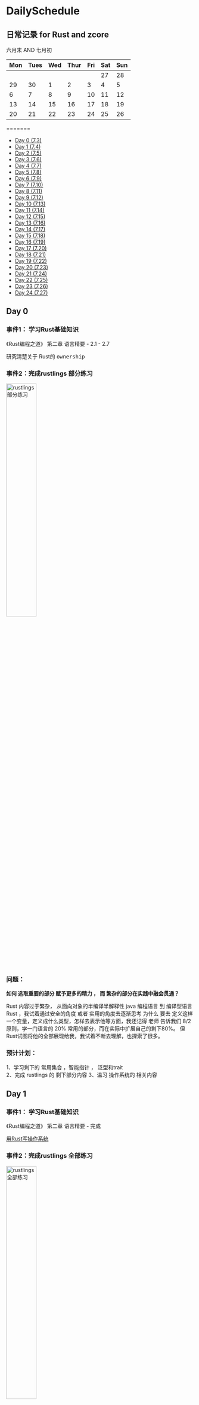 # DailySchedule
## 日常记录 for Rust and zcore
六月末 AND 七月初

| Mon  | Tues | Wed  | Thur | Fri  | Sat  | Sun  |
| ---- | ---- | ---- | ---- | ---- | ---- | ---- |
|      |      |      |      |      | 27   | 28   |
| 29   | 30   | 1    | 2    | 3    | 4    | 5    |
| 6    | 7    | 8    | 9    | 10   | 11   | 12   |
| 13   | 14   | 15   | 16   | 17   | 18   | 19   |
| 20   | 21   | 22   | 23   | 24   | 25   | 26   |

=======

* [Day 0 (7.3)](#0)  
* [Day 1 (7.4)](#Day001)   
* [Day 2 (7.5)](#Day002)   
* [Day 3 (7.6)](#Day003)  
* [Day 4 (7.7)](#Day004)   
* [Day 5 (7.8)](#Day005)   
* [Day 6 (7.9)](#Day006)   
* [Day 7 (7.10)](#Day007)   
* [Day 8 (7.11)](#Day008)   
* [Day 9 (7.12)](#Day009)   
* [Day 10 (7.13)](#Day010)   
* [Day 11 (7.14)](#Day011)   
* [Day 12 (7.15)](#Day012)   
* [Day 13 (7.16)](#Day013)   
* [Day 14 (7.17)](#Day014)   
* [Day 15 (7.18)](#Day015)   
* [Day 16 (7.19)](#Day016)   
* [Day 17 (7.20)](#Day017)   
* [Day 18 (7.21)](#Day018)   
* [Day 19 (7.22)](#Day019)   
* [Day 20 (7.23)](#Day020)   
* [Day 21 (7.24)](#Day021)   
* [Day 22 (7.25)](#Day022)   
* [Day 23 (7.26)](#Day023)   
* [Day 24 (7.27)](#Day024)   
<span id="0"></span>
## Day 0

### 事件1： 学习Rust基础知识

《Rust编程之道》 第二章 语言精要 - 2.1 - 2.7

研究清楚关于 Rust的 <kbd> ownership</kbd>

### 事件2：完成rustlings 部分练习
<img src="https://github.com/dingiso/DailySchedule/blob/master/img/Day1.png?raw=true" alt="rustlings部分练习" width="40%" height="40%" />

### 问题：

**如何 选取重要的部分 赋予更多的精力 ， 而 繁杂的部分在实践中融会贯通？**

Rust 内容过于繁杂， 从面向对象的半编译半解释性 java 编程语言 到  编译型语言 Rust ，我试着通过安全的角度 或者 实用的角度去逐渐思考 为什么 要去 定义这样一个变量，定义成什么类型，怎样去表示他等方面，我还记得 老师 告诉我们 8/2 原则，学一门语言的 20% 常用的部分，而在实际中扩展自己的剩下80%。 但Rust试图将他的全部展现给我，我试着不断去理解，也探索了很多。

### 预计计划：  

1、学习剩下的 常用集合 ，智能指针 ， 泛型和trait  
2、完成 rustlings 的 剩下部分内容
3、温习 操作系统的 相关内容 

<span id="Day001"></span>

## Day 1

### 事件1： 学习Rust基础知识

《Rust编程之道》 第二章 语言精要 - 完成

[用Rust写操作系统](https://learningos.github.io/rcore_step_by_step_webdoc/#从零开始写-os)

### 事件2：完成rustlings 全部练习

<img src="https://github.com/dingiso/DailySchedule/blob/master/img/Day2.png?raw=true" alt="rustlings全部练习" width="40%" height="40%" />

### 问题：

**rust 教程中有哪些重点和操作系统需要用到的相关，需要学习的比较深入？**

### 预计计划：  

1、精通完善 模块 ，macro_rules! , 
2、利用 rust 完成 中长练习题
3、温习 操作系统的 相关内容、

<span id="Day002"></span>

## Day 2

### 事件1： 学习Rust基础知识

《Rust编程之道》 第三，四，五章  - 粗略看完

 Rust视频教程部分基础部分-看完-巩固复习

[Rust编程视频教程](https://www.bilibili.com/video/BV1xJ411B79h?from=search&seid=11648763424608637522)

### 事件2：对基础知识部分进行总结，形成xmind 文件

<img src="https://github.com/dingiso/DailySchedule/blob/master/img/Rust.png?raw=true" alt="rust总结" width="40%" height="40%" />

### 问题：

Rust 中 的 **Error E5020** 的相关问题

### 预计计划：  

1、细看剩下的章节 
2、利用 rust 完成 中长练习题
3、温习 操作系统的 相关内容

<span id="Day003"></span>

## Day3

### 事件1： 学习Rust基础知识

重点阅读《Rust编程之道》 第三、四、五章，理解类型系统和所有权；第九章，理解错误处理； 第十三章，理解Unsafe Rust）

 Rust视频教程部分基础部分-看完-巩固复习

[Rust编程视频教程](https://www.bilibili.com/video/BV1xJ411B79h?from=search&seid=11648763424608637522)

### 事件2：完成《Rust编程之道》第十章



### 解决问题：

Rust 中 的 全局变量，可变全局变量的声明

### 预计计划：  

1、细看剩下的章节 
2、利用 rust 完成 中长练习题
3、温习 操作系统的 相关内容

<span id="Day004"></span>
## Day4

### 事件1： 练习Rust

完成leetcode 5道练习题

### 事件2：读RISC-V 官方文档



### 解决问题：

Rust 中 linkedlist 等的数据结构

### 预计计划：  

1、进入RISC-v
2、利用 rust 完成 中长练习题
3、温习 操作系统的 相关内容

<span id="Day005"></span>

## Day5

今天有考试 ， 复习了一天 :blonde_woman:

<span id="Day006"></span>
## Day6

### 事件1： 读完 计算机组成原理 RISC-V 前两章

[读书笔记](https://github.com/dingiso/DailySchedule/blob/master/docs/%E8%AE%A1%E7%AE%97%E6%9C%BA%E7%BB%84%E6%88%90%E4%B8%8E%E8%AE%BE%E8%AE%A1RISC-V.md)

### 事件2： 看 浙大 的视频



### 解决问题：

Rust 中的 生命周期的内容

### 预计计划：  

1、继续研究RISC-v
2、利用 rust 完成 中长练习题
3、温习 操作系统的 相关内容

<span id="Day007"></span>

## Day7

### 事件1： 看RISC-V 特权级指令相关内容



### 事件2： 每日一题

[地下城游戏](https://leetcode-cn.com/problems/dungeon-game/solution/zhi-guan-jie-fa-by-dingiso/)
[源文件](https://github.com/dingiso/DailySchedule/blob/master/code/Leetcode-Exercize/174_%E5%9C%B0%E4%B8%8B%E5%9F%8E%E6%B8%B8%E6%88%8F.rs)

### 解决问题：

Rust 中的 

### 预计计划：  

1、继续研究RISC-v
2、温习 操作系统-物理内存管理 的 相关内容

<span id="Day008"></span>

## Day8

### 事件1： lab-0

1. 为了借用新的特性 nightly
2. std 依赖操作系统 `#![no_std]` 禁用
3. `panic_handler` 也在std库中，但是在运行过程中必须实现，所以我们自己写一个
4. 异常时是要通过堆栈反向**捕获异常**并**清理现场**的，暂时不需实现，所以panic直接终止
5. `main`函数并不能作为操作系统入口，所以我们用`_start` 函数代替，并利用 `extern "C"` 和 `# [no_mangle]` 来使得他成为入口函数
6. 通过改变链接器参数，使得程序编译成不依赖其他运行时环境的裸机目标
7. 对于一个OS内核，他的起始地址和普通程序不同，在高地址上，通过更改-链接脚本
8. 通过更改链接脚本使得，内核放在正确的地址上，并依次按顺序排放，`_start` 在先.
9. 内核运行还需要环境支持，所以我们用汇编重写`_start` ，分配启动栈，并跳转到内核入口
10. 将汇编代码内联到`main.rs`中，并更改内核入口为`rust_main`
11. 建立`Makefile` 保存编译运行参数，方便直接调用运行
12. OpenSBI 所提供的`SBI`调用参数 **0-8** ，为我们提供操作操作系统的基本功能
13. 输出功能利用`core`中的输出函数调用`SBI`的单字符输出，并利用`println`等宏进行封装
14. 完善 `panic` 和 `abort` 功能

### 事件2： 每日一题

[不同的二叉搜索树](https://leetcode-cn.com/problems/unique-binary-search-trees/solution/jie-ti-si-lu-by-dingiso/)
[源文件](https://github.com/dingiso/DailySchedule/blob/master/code/Leetcode-Exercize/96.%E4%B8%8D%E5%90%8C%E7%9A%84%E4%BA%8C%E5%8F%89%E6%90%9C%E7%B4%A2%E6%A0%91.rs)

### 解决问题：

Rust 中的 生命周期的内容

### 预计计划：  

1、继续研究RISC-v
2、温习 操作系统-虚拟存储 的 相关内容

<span id="Day009"></span>

## Day9

### 事件1： 总结一周的内容，参加研讨



### 事件2： 每日一题

[两个数组的交集](https://leetcode-cn.com/problems/intersection-of-two-arrays-ii/solution/zui-la-ji-dai-ma-mei-you-zhi-yi-by-dingiso/)
[源文件](https://github.com/dingiso/DailySchedule/blob/master/code/Leetcode-Exercize/350.%20%E4%B8%A4%E4%B8%AA%E6%95%B0%E7%BB%84%E7%9A%84%E4%BA%A4%E9%9B%86%20II.rs)

### 解决问题：

gdb 调试时， make debug 不成功， 修改debug 值 留下 -s -S 内容 ， 自行打开 gdb调试
### gdb常用命令总结
**list(简写 l)**  ： 查看源程序代码，默认显示10行，按回车键继续看余下的
**list 行号**：将显示当前文件以“行号”为中心的前后10行代码，如：list 12
**list 函数名**：将显示“函数名”所在函数的源代码，如：list main
**list ：不带参数**，将接着上一次 list 命令的，输出下边的内容。

**break(简写 b)** ：格式 b 行号，在某行设置断点；
**b fn1 if a＞b**：条件断点设置
**break func（break缩写为b）**：在函数func()的入口处设置断点，如：break cb_button
**delete n**：删除第n个断点
**disable n**：暂停第n个断点
**enable n**：开启第n个断点
**clear n**：清除第n行的断点
**delete breakpoints**：清除所有断点：

**info b （info breakpoints）** ：显示当前程序的断点设置情况
* Num： 断点编号
* Disp：断点执行一次之后是否有效 kep：有效 dis：无效
* Enb： 当前断点是否有效 y：有效 n：无效
* Address：内存地址
* What：位置

**run （简写 r）** ： 其作用是运行程序，当遇到断点后，程序会在断点处停止运行，等待用户输入下一步的命令。
**continue（简写 c)** ： 继续执行程序，直到下一个断点或者结束；
**next（简写 n )** ：单步执行程序，但是遇到函数时会直接跳过函数，不进入函数；
**step(简写 s)** ：单步执行程序，但是遇到函数会进入函数；
**until**：运行程序直到退出循环体；
**until+行号**： 运行至某行，不仅仅用来跳出循环；
**finish**： 运行程序到当前函数完成返回，并打印函数返回时的堆栈地址和返回值及参数值等信息；
**call 函数(参数)** ：调用程序中可见的函数，并传递“参数”，如：call gdb_test(55)；
**quit：（简记为 q） ** ：退出gdb；

**print、whatis** + 变量名 ： 查看变量


### 预计计划：  

1、lab-1
2、总结 lab-0 的代码，形成体系

<span id="Day010"></span>

## Day10

### 事件1： lab-1

1. 中断处理首先要保存上下文(即寄存器)在栈中,并在中断后恢复,分为两部分: 
   * context :通用32个寄存器,保存触发中断的指令地址`sepc`和系统状态的`sstatus`
   * 单列 :保存中断主要信息和原因的 `scause` 和 `stval`,因为后面需要使用所以单独
2. 利用汇编将寄存器的值存储在栈中,注意栈寄存器`sp`就是`x2`,所以需要空出他
3. 利用 `STIE` 位开启时钟中断,利用 `sstatus` 的 `SIE` 位,允许内核态被中断打断
4. 通过`sbi_call` 可以预约下一次的时钟中断,`time`参数就是中断时间
5. 总结 时钟中断的调用过程

### 事件2： 每日一题

[正则表达式匹配](https://leetcode-cn.com/problems/regular-expression-matching) 

### 解决问题：

回看  risc -v 的寄存器 架构 ，与 MSU 三种模式

### 预计计划：  

1、总结 lab-1 的内容
2、温习 操作系统-中断 的 相关内容

<span id="Day011"></span>

## Day11

### 事件1： lab-1

完成实验题

<image src="" alt="" />

### 事件2： 每日一题

[判断二分图](https://github.com/dingiso/DailySchedule/blob/master/code/Leetcode-Exercize/785.%E5%88%A4%E6%96%AD%E4%BA%8C%E5%88%86%E5%9B%BE.rs) 

### 解决问题：

sbi 中的中断的情况及其作用

### 预计计划：  

1、总结 lab-1 的内容
2、温习 操作系统-中断 的 相关内容

<span id="Day012"></span>

## Day12 ,13,14

17 号考科三， 备战科三 + 一门考试

<span id="Day013"></span>

<span id="Day014"></span>

<span id="Day015"></span>

## Day15

### 事件1： lab-2 动态内存分配

1. 对于动态内存分配，我们需要实例一个`堆`对象，而这个对象必须具有以下特征

   * 实现 `Trait GlobalAlloc` 的分配功能
     * 实现 `alloc` 和 `dealloc` 函数  ， 要求分配连续`size`大小，满足`align`对齐
   * 使用语义项`#[global_allocator]`进行标记

   编译器便会自动使用我们提供的内存分配函数

2. 先开辟一个`u8`数组，将首地址和长度付给我们定义好的堆对象即可

3. 探寻内核使用的结尾地址，`linker.ld` 说明了结尾地址为 `kernel_end` 我们将此函数实现，并将他的地址 作为 `usize` 输出皆可。

<image src="" alt="" />

### 事件2： 每日一题

[97. 交错字符串](https://github.com/dingiso/DailySchedule/blob/master/code/Leetcode-Exercize/97.%E4%BA%A4%E9%94%99%E5%AD%97%E7%AC%A6%E4%B8%B2.rs)

### 解决问题：

回看  risc -v 的寄存器 架构 ，与 MSU 三种模式

### 预计计划：  

1、总结 lab-1 的内容
2、温习 操作系统-中断 的 相关内容

<span id="Day016"></span>

## Day16

### 事件1： 参加 每周一次的研讨会

参加组织的会议，了解到了很多相关的内容，着重的

### 事件2： 每日一题

[312.戳气球](https://github.com/dingiso/DailySchedule/blob/master/code/Leetcode-Exercize/312.%E6%88%B3%E6%B0%94%E7%90%83.rs)

### 事件3： 完成lab2

实现了内存的动态分配

<img src="https://github.com/dingiso/DailySchedule/blob/master/img/Day17-1.png?raw=true" alt="内存的动态分配" width="40%" height="40%" />

探测了内核的结尾地址

<img src="https://github.com/dingiso/DailySchedule/blob/master/img/Day17-2.png?raw=true" alt="探测了内核的结尾地址" width="40%" height="40%" />

### 总结：  

#### 物理页的管理与分配

1. 页首地址满足 4kB 的倍数 ，页号 x4096 = 页首地址

2. 分配的地址不存在堆或栈中，我们利用`FrameTracker`封装，实现类似于`Box` 的智能指针的相关特性，相当于我们对**页**实现了以下操作：

   * 封装了 `&'static mut` 类型的引用
   * 提供了 `Drop` 函数，存在生命周期，超出后自动析构
   * 需要引用计数则外面封装 [`Arc`](alloc::sync::Arc) 

3. 针对所有的物理页，我们实现了一个物理页分配器封装对页的操作

   ```rust
    pub static ref FRAME_ALLOCATOR: Mutex<FrameAllocator<AllocatorImpl>> = Mutex::new(FrameAllocator::new(Range::from(PhysicalPageNumber::ceil(PhysicalAddress::from(*KERNEL_END_ADDRESS))..PhysicalPageNumber::floor(MEMORY_END_ADDRESS),)));
   ```

   **`Mutex<FrameAllocator<AllocatorImpl>>`** 

   * `Mutex`对分配器加锁防止多个线程访问，

   * `FrameAllocator` 为主要分配器，

   * `AllocatorImpl` 为分配器算法。

   `PhysicalPageNumber::ceil(PhysicalAddress::from(*KERNEL_END_ADDRESS))..PhysicalPageNumber::floor(MEMORY_END_ADDRESS)`

   分配器分配的内存范围从 `kerne_end` 结束（上取整）开始到 我们可访问内存的最后的（下取整）

4. 分配器算法利用的是实际物理页和起始地址的偏移量

<span id="Day017"></span>

## Day17

### 事件1： 钻研lab-3的内容

### 基础内容 - 关于页表

### 首先： 为什么要用到虚拟地址？

简单理解，这是为了方便程序编写者的一种方法。比如我的程序想要运行在这个操作系统上， 我希望不需要考虑操作系统的实际内存情况，难道我还要看一下操作系统的代码，或翻一下手册么？ ， 我希望我的程序用的就是从 `0x1` 开始的连续地址，那么这个 `0x1` 就是虚拟地址。

### 页表：

但是在操作系统中，实际运行时是需要使用实际物理地址的，那么我们如何推算物理地址呢，我们可以将这种（虚拟地址-物理地址）看作一种函数（映射）关系
`f (虚拟地址）= 物理地址` 在存储时 就有了两种储存的方法，

1. 第一种 我们将这个 `f` 函数（简单理解是个线性的）关系储存下来 - 也就是 最开始[修改内核](https://rcore-os.github.io/rCore-Tutorial-deploy/docs/lab-3/guide/part-2.html) 中使用的方法， 只需要统一加一个 偏移量即可。
2. 第二种 我们将每一个 （虚拟地址-物理地址） 也就 (x,y) 按对存储起来，通过查找 虚拟地址，便能获得相应的物理地址。

第二种方法便是我们所说的页表 ， 他是一（多）张，存储这种关系的表，通过查表便能完成 查找物理地址的任务。

> 而且，虚拟地址也是对物理的地址的一种封装方法，可以实现内核对物理地址的权限管理，也就是我们在页表项的标志位，假设我不希望系统内核所在的地址被其他人写入其他内容，我只需要在页表项上

### 多级页表：

这种方法主要是为了节省内存，同时可以方便我们不用跨物理页去查询这张表。那么他为什么可以节省内存呢？
**举个小栗子：** 内核代码在虚拟地址里 是 `0xffffffff80200000` ， 在实际物理地址是 `0x80200000` ， 在普通页表中我要这么存储， `(0xffffffff80200000,0x80200000,flag)` 这样的。同样在表示内核以 0xffffffff 开头的虚拟地址还有很多，这样会无形中增加很多的空间开销，但我们知道不断存储 `0xffffffff` 是冗余的。所以我们利用分级的方法，可以把页表变成下面的形式（理解方法）：

- 二级页表 `（0xffffffff（虚拟地址的高位），存储下面一级页表的物理页号（首地址） ）`
- 一级页表 `（0x80200000（低位），0x80200000（物理地址））`
  通过二级页表查找到一级页表的存储位置，再通过低位找到对应的物理地址。

**那么**我们实际上对于所有 以开头 `0xffffffff` 开头的虚拟地址，二级页表中永远只有一个页表项，这就节省了原来每次都要把他写上的空间。



### 事件2： 每日一题

[167. 两数之和 II - 输入有序数组](https://github.com/dingiso/DailySchedule/blob/master/code/Leetcode-Exercize/167.%E4%B8%A4%E6%95%B0%E4%B9%8B%E5%92%8C.rs)

### 事件3：

### 预计计划：  

1、继续 lab-3 的进程
2、lab-3 实验

<span id="Day018"></span>

## Day18

### 事件1： 完成lab-3

1. 更改 linker.ld 的数据存放起址改为虚拟地址，并在各字段加入对齐，使得一个虚拟页不会有两个段。目的是为了可以对每一个段赋予不同的属性

2. entry.asm 中利用  下面代码使得 CPU模式 变为 Sv39

   ```assembly
   # 8 << 60 是 satp 中使用 Sv39 模式的记号
       li t1, (8 << 60)
       or t0, t0, t1
       # 写入 satp 并更新 TLB
       csrw satp, t0
   ```

   

3. 给出内核使用线性映射的偏移量 并 在 entry.asm 中 建立一个boot_page_table 作为初始页表，

   * 第一个映射是 0x8000_0000 -> 0x8000_0000 VPN3 是 10B 所以放在第三位
   * 第二个映射是 0xffff_ffff_8000_0000 -> 0x8000_0000 VPN3 是 111111110B 所以放在 510位
   * 保存第一个映射是违反规则的，但是为了执行 这个asm内的代码，所以要存在这个映射。

4. 将虚拟地址 分为 `0..9 的VPN1` `9..18的VPN2` `18..27的VPN3`

5. **页表项  ：PageTableEntry = 标志位+页号**   |对 物理页号进行封装

6. **页表 ：PageTable** |装满一个物理页的页表项数组

7. **页表智能指针：PageTableTracker** 因为页表太大了，所以利用上文提供的工具 `FrameTracker` ，将这个页表当成一个物理页看待，利用“智能指针”对其进行操作。

8. **内存段：Segment** |在很多情况下虚拟页的单位量级太小了，我们对内存的管理可能一次涉及很多页，为了简化操作，我们将很多虚拟页统一封装为一个`Segment`，它具有以下属性

   * 两种简单的映射类型 ： 线性映射 和 每一帧都有映射
   * 映射到的一块连续的虚拟地址
   * 统一的权限标识

9. **实际应用的映射关系：Mapping** | 完成了基础的结构定义，那么我们该实际的对每个线程的映射关系进行封装并完成实际的操作和结构了：

   * 保存了 页表向量 ， 根页表物理页号， 映射信息
   * `find_entry()` 实现 给定虚拟页号查找物理页号
   * `map()` 实现了实际数据（未写入页中）的写入并构建映射
     * 线性则利用 我们`address.rs` 中规定的方式直接转换
     * `Framed` 则 分割数据 ， 更新页表，写入物理页， 将映射关系写入映射
   * `activate()` 实现了将页表起使地址写入`satp` ，使用`Sv39`模式并 刷新`TLB`

10. **实现内核的重映射 ：MemorySet** ： 利用我们工作替代原来的蛮夷，

### 事件2： 每日一题

[95. 不同的二叉搜索树 II](https://github.com/dingiso/DailySchedule/blob/master/code/Leetcode-Exercize/95.%E4%B8%8D%E5%90%8C%E7%9A%84%E4%BA%8C%E5%8F%89%E6%90%9C%E7%B4%A2%E6%A0%912.rs)

### 事件3： 小的提议记录

lab-1 程序运行状态 Context 推荐加入源文件的注释 , 并去掉 `Scause` 的use

> 发生中断时，保存的寄存器
>
> 包括所有通用寄存器，以及：
>
> - `sstatus`：各种状态位
>
> - `sepc`：产生中断的地址
>
> ### `#[repr(C)]` 属性
>
> 要求 struct 按照 C 语言的规则进行内存分布，否则 Rust 可能按照其他规则进行内存排布



### 预计计划：  

1、开始进行 lab-4
2、加油！！

<span id="Day019"></span>

## Day19

### 事件1： 钻研lab-4

1. **线程：Thread** | 线程是我们关注的实际**执行代码的单位**，教程的定义包括

   * 线程 ID  - 唯一标识线程的身份

   * 线程的栈 - 线程占有一段的虚拟空间来进行利用

   * 所属的进程

   * 代表自身情况的可变变量（`Mutex`）- 包括 运行上下文，是否休眠，结束等属性 ， 

     > 利用 `Mutex` 来包装使得 `Arc<Thread>` 保存的线程中的这些值可以被我们使用。

2. **进程： Process** | 资源调度的基本单位，只需要保存自身属性和 线程共享页表，内存空间即可

   * 属于 用户态 还是 内核态
   * 共用的 一块 内存空间，页表

3. **线程管理器：Processor** | 存放和管理所有的线程，主要包括：

   * 正在执行的线程
   * 调度器 对线程实现调度，包括线程的添加，移除，进行下一个
   * 休眠线程-处于等待状态的一些线程

   实现全局的，由`Lock`封装的管理器，我们利用`Mutex`和 `关闭时钟中断`  保证他一直在线

4. 通过设置`Context`进行一个小的实验，进行验证并执行

   * `mv sp a0`  ,  通过 `__restore` 传入一个参数-即我们精心涉及的`Context`
   * 原来我们是在实验中为了验证中断而开启了中断，现在我们将其放在了线程开始时

5. **中断处理** ： |   线程切换实际为时钟中断的过程，我们需要在中断处理时完成切换

   * 定义的管理器`PROCESSOR`完成当前线程的 上下文 的保存
   * 管理器为我们分配下一个应该调用的进程，并将他的上下文返回 通过 `__restore` 转换
     *  如果没有下一个线程，则启动休眠线程，都没有则退出

6. **线程的结束：**| 通过设置 `ra` 时线程顺利结束 

   * 原来线程结束触发`Exception::InstructionPageFault`  ，跳转 `0x0`
   * 通过触发中断，通知操作系统进行释放，`ecall` 调用 `ebreak`
   * 将中断包装在结束函数中，标记线程结束，并设置线程结束的 `ra`

7. **内核栈：** | 但发生中断时，会切换到内核态，原来用于处理中断的`sp`指针需要一个内核栈，专门用于在内核态执行函数 - 防止线程的崩溃导致操作系统的崩溃

   * 只需要一个内核栈，因为只有中断时使用内核栈，而不会有两个线程同时中断

   * 内核栈的地址不能放在通用寄存器中，而`sscratch`只有内核态能访问，比较合适

   * 实际的做法: 定义`kernel_stack`分配空间，`interrupt.asm`中对`sscratch`操作

     * 为内核栈分配一段空间
     * 运行线程时，将内核栈指针保存在`sscratch`寄存器中
     * 中断时，则从将 `Context` 压入 `sscratch` 指向的栈中（`Context` 的地址为 `sscratch - size_of::<Context>()`），同时用新的栈地址来替换 `sp`（此时 `sp` 也会被复制到 `a0` 作为 `handle_interrupt` 的参数）
     * 从中断中返回时（`__restore` 时），`a0` 应指向**被压在内核栈中的 `Context`**。此时出栈 `Context` 并且将栈顶保存到 `sscratch` 中

      运行时如何 将内核栈指针保存在`sscratch`中?

### 事件2： 每日一题

[剑指 Offer 11. 旋转数组的最小数字](https://github.com/dingiso/DailySchedule/blob/master/code/Leetcode-Exercize/%E5%89%91%E6%8C%87offer11.%E6%97%8B%E8%BD%AC%E6%95%B0%E7%BB%84%E7%9A%84%E6%9C%80%E5%B0%8F%E6%95%B0%E5%AD%97.rs)

### 事件3： 待定

### 预计计划：  

1、继续 lab-4 的进程
2、lab-4 实验

<span id="Day020"></span>

## Day20

### 事件1： lab-4 的图片形式总结

### 事件2： 每日一题

[64. 最小路径和](https://github.com/dingiso/DailySchedule/blob/master/code/Leetcode-Exercize/64.%E6%9C%80%E5%B0%8F%E8%B7%AF%E5%BE%84%E5%92%8C.rs)

### 事件3： lab-4 实验题

1. 原理：线程切换之中，页表是何时切换的？页表的切换会不会影响程序 / 操作系统的运行？为什么？

   1）线程结束时，ra 结束函数触发时钟中断，中断处理函数调用 `prepare_next_thread()` , 在实际调用 `next_thread.prepare()`  最后通过 `activate()` 激活页表，进行页表的切换

   2）不会影响运行，页表切换发生在中断期间，操作系统运行中，我们设立了内核栈，中断期间调用的，一直存在。

2. 设计：如果不使用 `sscratch` 提供内核栈，而是像原来一样，遇到中断就直接将上下文压栈，请举出（思路即可，无需代码）：

   - 一种情况不会出现问题    - 不操作 sp 
   - 一种情况导致异常无法处理（指无法进入 `handle_interrupt`）- 不保存 sp 寄存器
   - 一种情况导致产生嵌套异常（指第二个异常能够进行到调用 `handle_interrupt`，不考虑后续执行情况） - 运行两个线程。在两个线程切换的时候，会需要切换页表。但是此时操作系统运行在前一个线程的栈上，一旦切换，再访问栈就会导致缺页，因为每个线程的栈只在自己的页表中
   - 一种情况导致一个用户进程（先不考虑是怎么来的）可以将自己变为内核进程，或以内核态执行自己的代码 -  通过 改变 sp 的存储位置， 使得用户进程有能力访问并修改到

3. 实验：当键盘按下 Ctrl + C 时，操作系统应该能够捕捉到中断。实现操作系统捕获该信号并结束当前运行的线程（你可能需要阅读一点在实验指导中没有提到的代码）

   [handler.rs](https://github.com/dingiso/DailySchedule/blob/master/code/实验四/handler.rs)

    通过开启外部中断的方法， 借助 sbi 调用函数，捕捉键盘导致的外部中断，先在  中断处理时打印 ctrl+c 的 sbi 调用返回值，为3 ，判断其为 3 则 `kill_current_thread`

### 预计计划：  

1、开始 lab-5

<span id="Day021"></span>

## Day21

### 事件1： 钻研lab-5

1. 不能一直运行内核 ，我们要实现把读取存储设备的数据，**OpenSBI** 进行扫描并设备通过**MMIO**映射到物理内存的一块了，我们只需要在rust_main 中添加参数，OpenSBI 就会告诉我们映射的地址

   * `_hart_id`:  0,

     `dtb_pa`:  PhysicalAddress(0x82200000)

2. 通过调用 rcore 中的 属性解析`device_tree`库，我们得到的便是一个 建好的树  - **设备树**

   * 通过 递归 从根节点进行递归 ，发现支持 `"virtio,mmio"` ， 就可以加载他的驱动
   * 初始化设备 时需要进行验证`Magic Number` ， 确定其为设备树

3. 进一步对节点进行判断， 只读取其中的 `Block` 块设备

   * 粒度 为 整**块**，以块为单位读写，（类比硬盘）

4. 实现为 `DMA` 分配物理页的定义和操作 包括 **物理地址-虚拟地址的转换**， **分配和去配操作**

5. 抽象设备 驱动的接口 ，简单的三种方法 ：

   * 读取设备信息
   * 块设备接口
     * 读取某个块 到 buffer 中， 实现对数据的读取
     * 将 buffer 的数据 写入 某个块， 实现写数据

6. 对块设备的抽象，基本为实现上述 的 三个接口。

7. 文件系统 利用 rcore-fs 通过查找全部设备驱动中的第一个存储设备作为根目录。

8. 同时调用`BlockCache::new()` 使得设备在内存中具有`cache`

9. 最后 通过 调用 以实现的接口中的 `ls` 进行 文件名的输出

### 事件2： 每日一题

[1025. 除数博弈](https://leetcode-cn.com/problems/divisor-game/)

### 事件3：  实验4 的fork函数的编写

有点失败，伤心  :cry:

### 预计计划：  

1、继续 lab-6

<span id="Day022"></span>

## Day22

### 事件1： 钻研lab-6

1. 建立 `user` crate，作为用户程序的放置位置 - 并为其去除依赖

2. 通过 `rcore-fs-fuse` 将我们的用户程序编译打包为 **ELF** 文件-转换为 **QCOW_FILE** 格式

3. 利用 `xmas_elf` 解析器将 ELF 文件读到内存中，解析字段，建立**内核映射**（能中断）

4. 修改`Mapping::map` 函数 ， 增加 `init_data`参数为初始化数据
   * 动态分配内存 - 分配的不一定连续 - 利用**帧分**配的方式
   * 考虑 如果最后剩下的数据不满足一页的情况
   * 加载到内存时， 对 `.bss` 段进行初始化

5. 利用汇编参数的传递，实现系统调用，从相应的寄存器中取出调用代号和参数，根据调用代号，进入不同的处理流程，得到处理结果

   * 回数值并继续执行：
     * 返回值存放在 `x10` 寄存器，`sepc += 4`，继续此 `context` 的执行

   * 程序进入等待
     * 同样需要更新 `x10` 和 `sepc`，但是需要将当前线程标记为等待，切换其他线程来执行

   * 程序终止
     * 不需要考虑系统调用的返回，直接删除线程

6. 编写文件的输入输出流 `stdin` `stdout`
7. 实现条件变量，替代原来的阻塞式，增加处理器利用率，增强交互性

### 事件2： 每日一题

[410. 分割数组的最大值](https://leetcode-cn.com/problems/split-array-largest-sum/)

### 预计计划：  

1、进行总结

<span id="Day023"></span>

## Day23

### 事件1： 对rCore 的第一阶段进行总结

### 事件2： 每日一题

[329. 矩阵中的最长递增路径](https://github.com/dingiso/DailySchedule/blob/master/code/Leetcode-Exercize/329.%E7%9F%A9%E9%98%B5%E4%B8%AD%E6%9C%80%E9%95%BF%E7%9A%84%E8%B7%AF%E5%BE%84.rs)

### 预计计划：  

1、继续 lab-2 的进程
2、

<span id="Day024"></span>

## Day24

### 事件1： 整理rCore 学习过程中的文档

[所有涉及的文档](https://github.com/dingiso/DailySchedule/tree/master/docs)

### 事件2： 每日一题

[392.判断子序列](https://github.com/dingiso/DailySchedule/blob/master/code/Leetcode-Exercize/392.%E5%88%A4%E6%96%AD%E5%AD%90%E5%BA%8F%E5%88%97.rs)

#### 事件3： 看lab-6 实验
继续进行lab-6 的实验题 冲冲冲！！！

#### 尾声

希望接下能进入第二阶段的实习吧。

<span id="Day025"></span>
## Day25

### 事件1： 每日一题
[104. 二叉树的最大深度](https://github.com/dingiso/DailySchedule/blob/master/code/Leetcode-Exercize/104.%E4%BA%8C%E5%8F%89%E6%A0%91%E7%9A%84%E6%9C%80%E5%A4%A7%E6%B7%B1%E5%BA%A6.rs)
<span id="Day026"></span>
